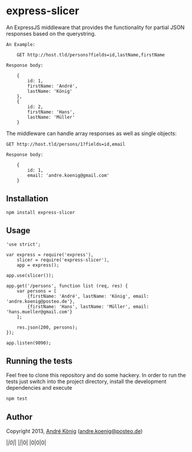 # express-slicer

An ExpressJS middleware that provides the functionality for partial JSON responses based on the querystring.

    An Example:

        GET http://host.tld/persons?fields=id,lastName,firstName

    Response body:

        {
            id: 1,
            firstName: 'André',
            lastName: 'König'
        },
        {
            id: 2,
            firstName: 'Hans',
            lastName: 'Müller'  
        }

The middleware can handle array responses as well as single objects:

    GET http://host.tld/persons/1?fields=id,email

    Response body:

        {
            id: 1,
            email: 'andre.koenig@gmail.com'
        }

## Installation

    npm install express-slicer

## Usage

    'use strict';

    var express = require('express'),
        slicer = require('express-slicer'),
        app = express();

    app.use(slicer());

    app.get('/persons', function list (req, res) {
        var persons = [
            {firstName: 'André', lastName: 'König', email: 'andre.koenig@posteo.de'},
            {firstName: 'Hans', lastName: 'Müller', email: 'hans.mueller@gmail.com'}
        ];

        res.json(200, persons);
    });

    app.listen(9090);

## Running the tests

Feel free to clone this repository and do some hackery. In order to run the tests just switch into the project directory, install the development dependencies and execute

    npm test

## Author

Copyright 2013, [André König](http://iam.andrekoenig.info) (andre.koenig@posteo.de)

|_|0|_|
|_|_|0|
|0|0|0|